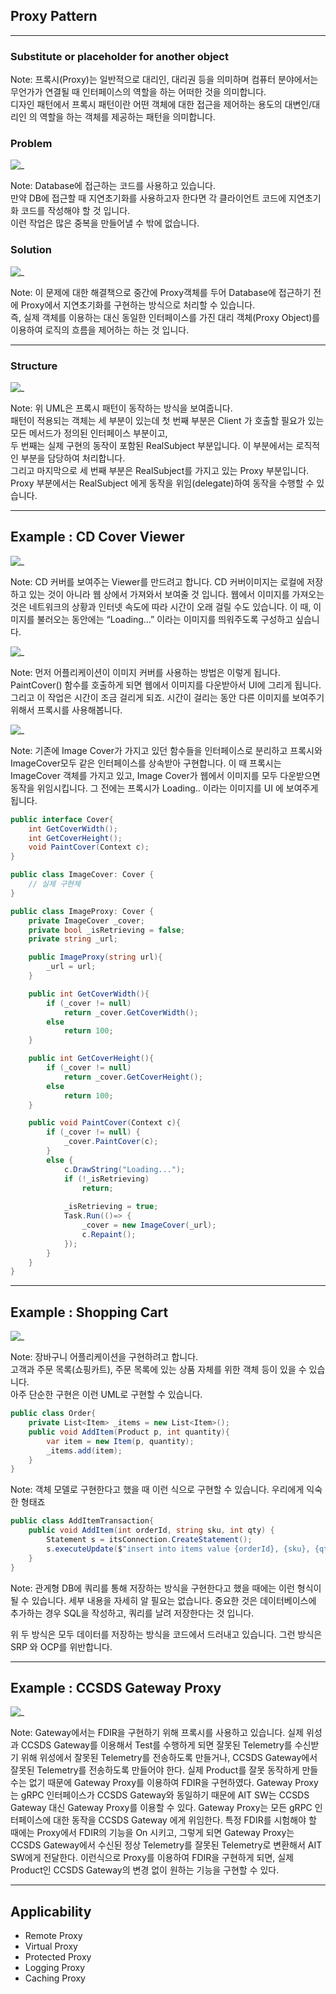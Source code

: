 ## Proxy Pattern

---
### Substitute or placeholder for another object

Note:
프록시(Proxy)는 일반적으로 대리인, 대리권 등을 의미하며 컴퓨터 분야에서는 무언가가 연결될 때 인터페이스의 역할을 하는 어떠한 것을 의미합니다.</br> 
디자인 패턴에서 프록시 패턴이란 어떤 객체에 대한 접근을 제어하는 용도의 대변인/대리인 의 역할을 하는 객체를 제공하는 패턴을 의미합니다.


### Problem
![_](https://refactoring.guru/images/patterns/diagrams/proxy/problem-en-2x.png)

 Note:
 Database에 접근하는 코드를 사용하고 있습니다.</br>
 만약 DB에 접근할 때 지연초기화를 사용하고자 한다면 각 클라이언트 코드에 지연초기화 코드를 작성해야 할 것 입니다.</br>
 이런 작업은 많은 중복을 만들어낼 수 밖에 없습니다.


### Solution
![_](https://refactoring.guru/images/patterns/diagrams/proxy/solution-en-2x.png)

Note:
이 문제에 대한 해결책으로 중간에 Proxy객체를 두어 Database에 접근하기 전에 Proxy에서 지연초기화를 구현하는 방식으로 처리할 수 있습니다.</br>
즉, 실제 객체를 이용하는 대신 동일한 인터페이스를 가진 대리 객체(Proxy Object)를 이용하여 로직의 흐름을 제어하는 하는 것 입니다.

---
### Structure
![_](https://upload.wikimedia.org/wikipedia/commons/thumb/7/75/Proxy_pattern_diagram.svg/878px-Proxy_pattern_diagram.svg.png?20070423140352)

Note:
위 UML은 프록시 패턴이 동작하는 방식을 보여줍니다.</br>
패턴이 적용되는 객체는 세 부분이 있는데 첫 번째 부분은 Client 가 호출할 필요가 있는 모든 메서드가 정의된 인터페이스 부분이고,</br>
두 번째는 실제 구현의 동작이 포함된 RealSubject 부분입니다. 이 부분에서는 로직적인 부분을 담당하여 처리합니다.</br> 
그리고 마지막으로 세 번째 부분은 RealSubject를 가지고 있는 Proxy 부분입니다. Proxy 부분에서는 RealSubject 에게 동작을 위임(delegate)하여 동작을 수행할 수 있습니다.

---
## Example : CD Cover Viewer
![_](https://c.tenor.com/Tu0MCmJ4TJUAAAAC/load-loading.gif)

Note:
CD 커버를 보여주는 Viewer를 만드려고 합니다.
CD 커버이미지는 로컬에 저장하고 있는 것이 아니라 웹 상에서 가져와서 보여줄 것 입니다.
웹에서 이미지를 가져오는 것은 네트워크의 상황과 인터넷 속도에 따라 시간이 오래 걸릴 수도 있습니다.
이 때, 이미지를 불러오는 동안에는 “Loading...” 이라는 이미지를 띄워주도록 구성하고 싶습니다.


![_](https://www.plantuml.com/plantuml/png/SoWkIImgAStDuKhEIImkLl3CJKnFTSulIosgvj9MS4yj0RF3CrDACZGqaKGyKZFJCqh0GW69cNaGGI2tbikne20dCpcn93C_Jq7N3ib0BeVKl1IWJG00)

Note:
먼저 어플리케이션이 이미지 커버를 사용하는 방법은 이렇게 됩니다.
PaintCover() 함수를 호출하게 되면 웹에서 이미지를 다운받아서 UI에 그리게 됩니다.
그리고 이 작업은 시간이 조금 걸리게 되죠.
시간이 걸리는 동안 다른 이미지를 보여주기 위해서 프록시를 사용해봅니다.


![_](https://www.plantuml.com/plantuml/png/SoWkIImgAStDuShCAqajIajCJbLmpYzBBQhcqbPmJoq1iyCpKqeoD3IHH3nICzCpIi120OcPUH118BUMox6W82SpER4aCpzFGTSEOXQNPsvYUYgOgQ1RMg1RWo8UK9HVKObRt4u1ePlB8JKl1UXO0000)

Note:
기존에 Image Cover가 가지고 있던 함수들을 인터페이스로 분리하고 프록시와 ImageCover모두 같은 인터페이스를 상속받아 구현합니다.
이 때 프록시는 ImageCover 객체를 가지고 있고, Image Cover가 웹에서 이미지를 모두 다운받으면 동작을 위임시킵니다. 그 전에는 프록시가 Loading.. 이라는 이미지를 UI 에 보여주게 됩니다.


```csharp [|1-5|7-9|12|20-25|27-32|35-37|38-48]
public interface Cover{
	int GetCoverWidth();
	int GetCoverHeight();
	void PaintCover(Context c);
}

public class ImageCover: Cover {
	// 실제 구현체
}

public class ImageProxy: Cover {
	private ImageCover _cover;
	private bool _isRetrieving = false;
	private string _url;

	public ImageProxy(string url){
		_url = url;
	}

	public int GetCoverWidth(){
		if (_cover != null)
			return _cover.GetCoverWidth();
		else
			return 100;
	}

	public int GetCoverHeight(){
		if (_cover != null)
			return _cover.GetCoverHeight();
		else
			return 100;
	}

	public void PaintCover(Context c){
		if (_cover != null) {
			_cover.PaintCover(c);
		}
		else {
			c.DrawString("Loading...");
			if (!_isRetrieving)
				return;
			
			_isRetrieving = true;
			Task.Run(()=> {
				_cover = new ImageCover(_url);
				c.Repaint();
			});
		}
	}
}
```

___
## Example : Shopping Cart
![_](https://www.plantuml.com/plantuml/png/HSuxxi8m30RmtQU8ElqVfE84g19J9xY2QGAAo0DiHmYXtfscX7Rn4FltvUjOa2G73uD7PhNFB8c2fHVeYC62HcF8CeC-EUzTlFJnd2YWk1GLZ53TWSni3CfaM50om_zaUx7XvqZ9v44swfunYfFdxohBmGI_6nZhUpLBZnkveKHVSx5BJwLtgjcsxL_pwG3pLDgaHrnNvHCeevpNPEXiD3duDm00)

Note: 
장바구니 어플리케이션을 구현하려고 합니다.</br>
고객과 주문 목록(쇼핑카트), 주문 목록에 있는 상품 자체를 위한 객체 등이 있을 수 있습니다. </br>
아주 단순한 구현은 이런 UML로 구현할 수 있습니다.</br>


```csharp
public class Order{
	private List<Item> _items = new List<Item>();
	public void AddItem(Product p, int quantity){
		var item = new Item(p, quantity);
		_items.add(item);
	}
}
```
Note:
객체 모델로 구현한다고 했을 때 이런 식으로 구현할 수 있습니다.
우리에게 익숙한 형태죠


```csharp
public class AddItemTransaction{
	public void AddItem(int orderId, string sku, int qty) {
		Statement s = itsConnection.CreateStatement();
		s.executeUpdate($"insert into items value {orderId}, {sku}, {qty}");
	}
}
```
Note:
관게형 DB에 쿼리를 통해 저장하는 방식을 구현한다고 했을 때에는 이런 형식이 될 수 있습니다.
세부 내용을 자세히 알 필요는 없습니다. 중요한 것은 데이터베이스에 추가하는 경우 SQL을 작성하고, 쿼리를 날려 저장한다는 것 입니다.

위 두 방식은 모두 데이터를 저장하는 방식을 코드에서 드러내고 있습니다.
그런 방식은 SRP 와 OCP를 위반합니다.

---
## Example : CCSDS Gateway Proxy
![_](https://www.plantuml.com/plantuml/png/ZO_12i8m38RlUOgym5v0HfbiABkDJV2ykMm8JJDcYWe-l9ruQ3rvIlBnaJyfRjglwjd2HNWHHqwnBBkgE_PAz_uPuIzfLdd4U6wRCZ2LmKyHtjUdxWpmAPYPL8iJCFDBzleHegn_18F9nXtc-KYMvZ0R0qwKS11LOPGf_UFAYoNU3ZvKTGlaHjnqA4BdsRu1)

Note:
Gateway에서는 FDIR을 구현하기 위해 프록시를 사용하고 있습니다.
실제 위성과 CCSDS Gateway를 이용해서 Test를 수행하게 되면 잘못된 Telemetry를 수신받기 위해 위성에서 잘못된 Telemetry를 전송하도록 만들거나, CCSDS Gateway에서 잘못된 Telemetry를 전송하도록 만들어야 한다.
실제 Product를 잘못 동작하게 만들 수는 없기 때문에 Gateway Proxy를 이용하여 FDIR을 구현하였다.
Gateway Proxy는 gRPC 인터페이스가 CCSDS Gateway와 동일하기 때문에 AIT SW는 CCSDS Gateway 대신 Gateway Proxy를 이용할 수 있다. 
Gateway Proxy는 모든 gRPC 인터페이스에 대한 동작을 CCSDS Gateway 에게 위임한다.
특정 FDIR를 시험해야 할 때에는 Proxy에서 FDIR의 기능을 On 시키고, 그렇게 되면 Gateway Proxy는 CCSDS Gateway에서 수신된 정상 Telemetry를 잘못된 Telemetry로 변환해서 AIT SW에게 전달한다.
이런식으로 Proxy를 이용하여 FDIR을 구현하게 되면, 실제 Product인 CCSDS Gateway의 변경 없이 원하는 기능을 구현할 수 있다.

---
## Applicability
- Remote Proxy
- Virtual Proxy
- Protected Proxy
- Logging Proxy
- Caching Proxy

